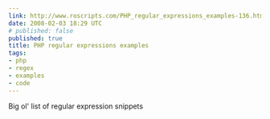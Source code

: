 ```yaml
---
link: http://www.roscripts.com/PHP_regular_expressions_examples-136.html
date: 2008-02-03 18:29 UTC
# published: false
published: true
title: PHP regular expressions examples
tags:
- php
- regex
- examples
- code
---
```


Big ol' list of regular expression snippets
